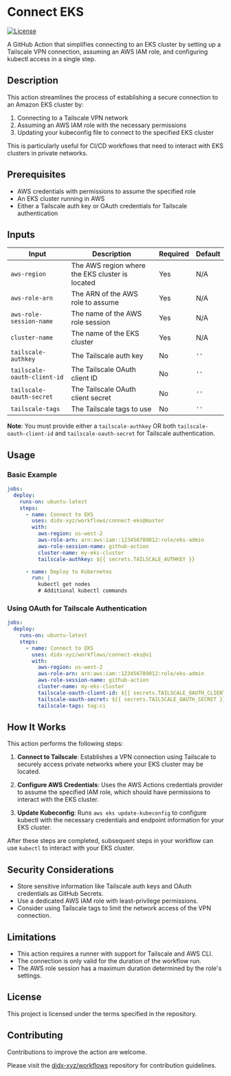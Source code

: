 # Connect EKS

[![License](https://img.shields.io/github/license/didx-xyz/workflows.svg)](https://github.com/didx-xyz/workflows/blob/master/LICENSE)

A GitHub Action that simplifies connecting to an EKS cluster by setting up a Tailscale VPN connection, assuming an AWS
IAM role, and configuring kubectl access in a single step.

## Description

This action streamlines the process of establishing a secure connection to an Amazon EKS cluster by:

1. Connecting to a Tailscale VPN network
2. Assuming an AWS IAM role with the necessary permissions
3. Updating your kubeconfig file to connect to the specified EKS cluster

This is particularly useful for CI/CD workflows that need to interact with EKS clusters in private networks.

## Prerequisites

- AWS credentials with permissions to assume the specified role
- An EKS cluster running in AWS
- Either a Tailscale auth key or OAuth credentials for Tailscale authentication

## Inputs

| Input | Description | Required | Default |
| ----- | ----------- | -------- | ------- |
| `aws-region` | The AWS region where the EKS cluster is located | Yes | N/A |
| `aws-role-arn` | The ARN of the AWS role to assume | Yes | N/A |
| `aws-role-session-name` | The name of the AWS role session | Yes | N/A |
| `cluster-name` | The name of the EKS cluster | Yes | N/A |
| `tailscale-authkey` | The Tailscale auth key | No | `''` |
| `tailscale-oauth-client-id` | The Tailscale OAuth client ID | No | `''` |
| `tailscale-oauth-secret` | The Tailscale OAuth client secret | No | `''` |
| `tailscale-tags` | The Tailscale tags to use | No | `''` |

**Note**: You must provide either a `tailscale-authkey` OR both
`tailscale-oauth-client-id` and `tailscale-oauth-secret` for Tailscale
authentication.

## Usage

### Basic Example

```yaml
jobs:
  deploy:
    runs-on: ubuntu-latest
    steps:
      - name: Connect to EKS
        uses: didx-xyz/workflows/connect-eks@master
        with:
          aws-region: us-west-2
          aws-role-arn: arn:aws:iam::123456789012:role/eks-admin
          aws-role-session-name: github-action
          cluster-name: my-eks-cluster
          tailscale-authkey: ${{ secrets.TAILSCALE_AUTHKEY }}

      - name: Deploy to Kubernetes
        run: |
          kubectl get nodes
          # Additional kubectl commands
```

### Using OAuth for Tailscale Authentication

```yaml
jobs:
  deploy:
    runs-on: ubuntu-latest
    steps:
      - name: Connect to EKS
        uses: didx-xyz/workflows/connect-eks@v1
        with:
          aws-region: us-west-2
          aws-role-arn: arn:aws:iam::123456789012:role/eks-admin
          aws-role-session-name: github-action
          cluster-name: my-eks-cluster
          tailscale-oauth-client-id: ${{ secrets.TAILSCALE_OAUTH_CLIENT_ID }}
          tailscale-oauth-secret: ${{ secrets.TAILSCALE_OAUTH_SECRET }}
          tailscale-tags: tag:ci
```

## How It Works

This action performs the following steps:

1. **Connect to Tailscale**: Establishes a VPN connection using Tailscale to securely access private networks where your
EKS cluster may be located.

2. **Configure AWS Credentials**: Uses the AWS Actions credentials provider to assume the specified IAM role, which
should have permissions to interact with the EKS cluster.

3. **Update Kubeconfig**: Runs `aws eks update-kubeconfig` to configure kubectl with the necessary credentials and
endpoint information for your EKS cluster.

After these steps are completed, subsequent steps in your workflow can use `kubectl` to interact with your EKS cluster.

## Security Considerations

- Store sensitive information like Tailscale auth keys and OAuth credentials as GitHub Secrets.
- Use a dedicated AWS IAM role with least-privilege permissions.
- Consider using Tailscale tags to limit the network access of the VPN connection.

## Limitations

- This action requires a runner with support for Tailscale and AWS CLI.
- The connection is only valid for the duration of the workflow run.
- The AWS role session has a maximum duration determined by the role's settings.

## License

This project is licensed under the terms specified in the repository.

## Contributing

Contributions to improve the action are welcome.

Please visit the [didx-xyz/workflows](https://github.com/didx-xyz/workflows) repository for contribution guidelines.
